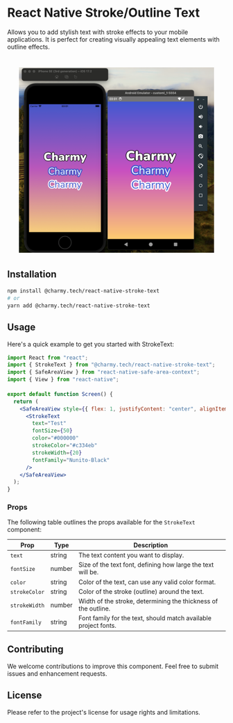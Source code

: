 # React Native Stroke/Outline Text

Allows you to add stylish text with stroke effects to your mobile applications. It is perfect for creating visually appealing text elements with outline effects.

<h1 align="center">
  <img width="450" src="docs/example.png"/>
</h1>


## Installation

```bash
npm install @charmy.tech/react-native-stroke-text
# or
yarn add @charmy.tech/react-native-stroke-text
```

## Usage
Here's a quick example to get you started with StrokeText:

```jsx
import React from "react";
import { StrokeText } from "@charmy.tech/react-native-stroke-text";
import { SafeAreaView } from "react-native-safe-area-context";
import { View } from "react-native";

export default function Screen() {
  return (
    <SafeAreaView style={{ flex: 1, justifyContent: "center", alignItems: "center" }}>
      <StrokeText
        text="Test"
        fontSize={50}
        color="#000000"
        strokeColor="#c334eb"
        strokeWidth={20}
        fontFamily="Nunito-Black"
      />
    </SafeAreaView>
  );
}

```

### Props

The following table outlines the props available for the `StrokeText` component:

| Prop          | Type   | Description                                                  |
|---------------|--------|--------------------------------------------------------------|
| `text`        | string | The text content you want to display.                        |
| `fontSize`    | number | Size of the text font, defining how large the text will be.  |
| `color`       | string | Color of the text, can use any valid color format.           |
| `strokeColor` | string | Color of the stroke (outline) around the text.               |
| `strokeWidth` | number | Width of the stroke, determining the thickness of the outline.|
| `fontFamily`  | string | Font family for the text, should match available project fonts.|


## Contributing
We welcome contributions to improve this component. Feel free to submit issues and enhancement requests.

## License
Please refer to the project's license for usage rights and limitations.
